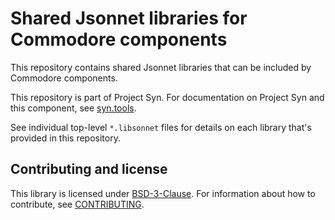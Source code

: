 # Shared Jsonnet libraries for Commodore components

This repository contains shared Jsonnet libraries that can be included by Commodore components.

This repository is part of Project Syn.
For documentation on Project Syn and this component, see [syn.tools](https://syn.tools).

See individual top-level `*.libsonnet` files for details on each library that's provided in this repository.

## Contributing and license

This library is licensed under [BSD-3-Clause](LICENSE).
For information about how to contribute, see [CONTRIBUTING](CONTRIBUTING.md).
